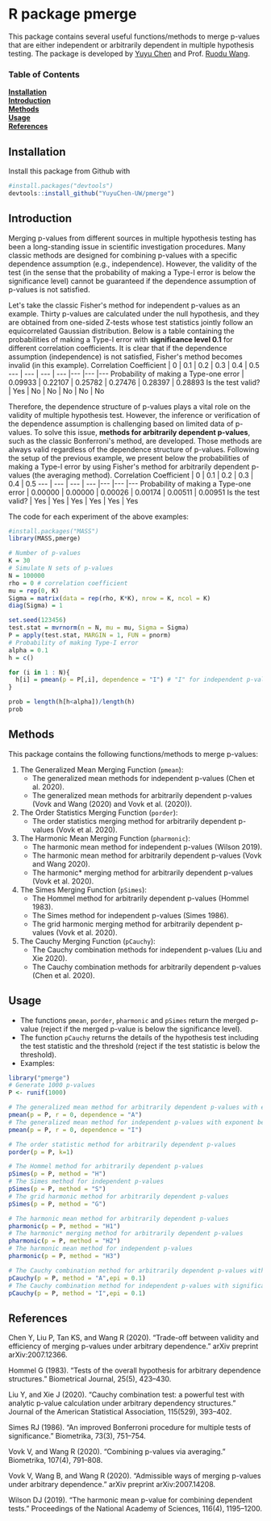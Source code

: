# R package pmerge 
This package contains several useful functions/methods to merge p-values that are either independent or arbitrarily dependent in multiple hypothesis testing. The package is developed by [Yuyu Chen](https://yuyuchen-uw.github.io/) and Prof. [Ruodu Wang](http://sas.uwaterloo.ca/~wang/).


### Table of Contents
**[Installation](#installation)**<br>
**[Introduction](#introduction)**<br>
**[Methods](#methods)**<br>
**[Usage](#usage)**<br>
**[References](#references)**<br>
## Installation
Install this package from Github with 
```r
#install.packages("devtools")
devtools::install_github("YuyuChen-UW/pmerge")
```
## Introduction
Merging p-values from different sources in multiple hypothesis testing has been a long-standing issue in scientific investigation procedures. Many classic methods are designed for combining p-values with a specific dependence assumption (e.g., independence). However, the validity of the test (in the sense that the probability of making a Type-I error is below the significance level) cannot be guaranteed if the dependence assumption of p-values is not satisfied. 

Let's take the classic Fisher's method for independent p-values as an example. Thirty p-values are calculated under the null hypothesis, and they are obtained from one-sided Z-tests whose test statistics jointly follow an equicorrelated Gaussian distribution. Below is a table containing the probabilities of making a Type-I error with **significance level 0.1** for different correlation coefficients. It is clear that if the dependence assumption (independence) is not satisfied, Fisher's method becomes invalid (in this example).
Correlation Coefficient | 0 | 0.1 | 0.2 | 0.3 | 0.4 | 0.5 
--- | --- | --- | --- |--- |--- |--- 
Probability of making a Type-one error | 0.09933 | 0.22107 | 0.25782 | 0.27476 | 0.28397 | 0.28893
Is the test valid? | Yes | No | No | No | No | No

Therefore, the dependence structure of p-values plays a vital role on the validity of multiple hypothesis test. However, the inference or verification of the dependence assumption is challenging based on limited data of p-values. To solve this issue, **methods for arbitrarily dependent p-values**, such as the classic Bonferroni's method, are developed. Those methods are always valid regardless of the dependence structure of p-values. Following the setup of the previous example, we present below the probabilities of making a Type-I error by using Fisher's method for arbitrarily dependent p-values (the averaging method).
Correlation Coefficient | 0 | 0.1 | 0.2 | 0.3 | 0.4 | 0.5 
--- | --- | --- | --- |--- |--- |--- 
Probability of making a Type-one error | 0.00000 | 0.00000 | 0.00026 | 0.00174 | 0.00511 | 0.00951
Is the test valid? | Yes | Yes | Yes | Yes | Yes | Yes

The code for each experiment of the above examples:
```r
#install.packages("MASS")
library(MASS,pmerge)

# Number of p-values
K = 30
# Simulate N sets of p-values
N = 100000
rho = 0 # correlation coefficient
mu = rep(0, K)
Sigma = matrix(data = rep(rho, K*K), nrow = K, ncol = K)
diag(Sigma) = 1

set.seed(123456)
test.stat = mvrnorm(n = N, mu = mu, Sigma = Sigma)
P = apply(test.stat, MARGIN = 1, FUN = pnorm)
# Probability of making Type-I error
alpha = 0.1
h = c()

for (i in 1 : N){
  h[i] = pmean(p = P[,i], dependence = "I") # "I" for independent p-values, "A" for arbitrarily dependent p-values
}

prob = length(h[h<alpha])/length(h)
prob
```




## Methods
This package contains the following functions/methods to merge p-values:
1. The Generalized Mean Merging Function (`pmean`): 
   - The generalized mean methods for independent p-values (Chen et al. 2020).
   - The generalized mean methods for arbitrarily dependent p-values (Vovk and Wang (2020) and Vovk et al. (2020)).
2. The Order Statistics Merging Function (`porder`): 
   - The order statistics merging method for arbitrarily dependent p-values (Vovk et al. 2020).
3. The Harmonic Mean Merging Function (`pharmonic`): 
   - The harmonic mean method for independent p-values (Wilson 2019).
   - The harmonic mean method for arbitrarily dependent p-values (Vovk and Wang 2020).
   - The harmonic* merging method for arbitrarily dependent p-values (Vovk et al. 2020).
4. The Simes Merging Function (`pSimes`): 
   - The Hommel method for arbitrarily dependent p-values (Hommel 1983).
   - The Simes method for independent p-values (Simes 1986).
   - The grid harmonic merging method for arbitrarily dependent p-values (Vovk et al. 2020).
5. The Cauchy Merging Function (`pCauchy`): 
   - The Cauchy combination methods for independent p-values (Liu and Xie 2020).
   - The Cauchy combination methods for arbitrarily dependent p-values (Chen et al. 2020).
## Usage
- The functions `pmean`, `porder`, `pharmonic` and `pSimes` return the merged p-value (reject if the merged p-value is below the significance level).
- The function `pCauchy` returns the details of the hypothesis test including the test statistic and the threshold (reject if the test statistic is below the threshold).
- Examples:
```r
library("pmerge")
# Generate 1000 p-values
P <- runif(1000)

# The generalized mean method for arbitrarily dependent p-values with exponent being 0
pmean(p = P, r = 0, dependence = "A")
# The generalized mean method for independent p-values with exponent being 0
pmean(p = P, r = 0, dependence = "I")

# The order statistic method for arbitrarily dependent p-values
porder(p = P, k=1)

# The Hommel method for arbitrarily dependent p-values
pSimes(p = P, method = "H")
# The Simes method for independent p-values
pSimes(p = P, method = "S")
# The grid harmonic method for arbitrarily dependent p-values
pSimes(p = P, method = "G")

# The harmonic mean method for arbitrarily dependent p-values
pharmonic(p = P, method = "H1")
# The harmonic* merging method for arbitrarily dependent p-values
pharmonic(p = P, method = "H2")
# The harmonic mean method for independent p-values
pharmonic(p = P, method = "H3")

# The Cauchy combination method for arbitrarily dependent p-values with significance level 0.1
pCauchy(p = P, method = "A",epi = 0.1)
# The Cauchy combination method for independent p-values with significance level 0.1
pCauchy(p = P, method = "I",epi = 0.1)
```


## References
Chen Y, Liu P, Tan KS, and Wang R (2020). “Trade-off between validity and efficiency of merging p-values under arbitrary dependence.” arXiv preprint arXiv:2007.12366.

Hommel G (1983). “Tests of the overall hypothesis for arbitrary dependence structures.” Biometrical Journal, 25(5), 423–430.

Liu Y, and Xie J (2020). “Cauchy combination test: a powerful test with analytic p-value calculation under arbitrary dependency structures.” Journal of the American Statistical Association, 115(529), 393–402.

Simes RJ (1986). “An improved Bonferroni procedure for multiple tests of significance.” Biometrika, 73(3), 751–754.

Vovk V, and Wang R (2020). “Combining p-values via averaging.” Biometrika, 107(4), 791–808.

Vovk V, Wang B, and Wang R (2020). “Admissible ways of merging p-values under arbitrary dependence.” arXiv preprint arXiv:2007.14208.

Wilson DJ (2019). “The harmonic mean p-value for combining dependent tests.” Proceedings of the National Academy of Sciences, 116(4), 1195–1200.

